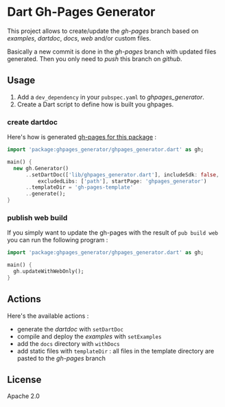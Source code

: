 Dart Gh-Pages Generator
=======================
This project allows to create/update the _gh-pages_ branch based on _examples_, _dartdoc_,
_docs_, _web_ and/or custom files.

Basically a new commit is done in the _gh-pages_ branch with updated files
generated. Then you only need to _push_ this branch on _github_.

## Usage ##

1. Add a `dev_dependency` in your `pubspec.yaml` to _ghpages_generator_.
1. Create a Dart script to define how is built you ghpages.

### create dartdoc ###

Here's how is generated [gh-pages for this package](http://a14n.github.io/dart-ghpages-generator) :

```dart
import 'package:ghpages_generator/ghpages_generator.dart' as gh;

main() {
  new gh.Generator()
      ..setDartDoc(['lib/ghpages_generator.dart'], includeSdk: false,
          excludedLibs: ['path'], startPage: 'ghpages_generator')
      ..templateDir = 'gh-pages-template'
      ..generate();
}
```

### publish web build ###

If you simply want to update the gh-pages with the result of `pub build web` you
can run the following program :

```dart
import 'package:ghpages_generator/ghpages_generator.dart' as gh;

main() {
  gh.updateWithWebOnly();
}
```

## Actions ##

Here's the available actions :

- generate the _dartdoc_ with `setDartDoc`
- compile and deploy the _examples_ with `setExamples`
- add the `docs` directory with `withDocs`
- add static files with `templateDir` : all files in the template directory are
pasted to the _gh-pages_ branch

## License ##
Apache 2.0
